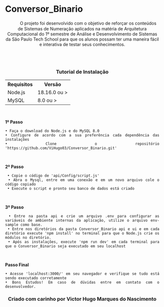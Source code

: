 # Conversor_Binario


<div align="center">
  <p align="center">
  ㅤㅤㅤO  projeto  foi desenvolvido com o objetivo de reforçar os conteúdos de Sistemas de Numeração aplicados na matéria de Arquitetura Computacional do 1º semestre de Análise e Desenvolvimento de Sistemas da São Paulo Tech School para que os alunos possam ter 
    uma maneira fácil e interativa de testar seus conhecimentos.
  </p>
  <br><br>
   <div align="center">
  <h3>Tutorial de Instalação</h3>
<table>
  <tr>
    <th>Requisitos</th>
    <th>Versão</th>
  </tr>
  <tr>
    <td>Node.js</td>
    <td>18.16.0 ou ></td>
  </tr>
  <tr>
    <td>MySQL</td>
    <td>8.0 ou ></td>
  </tr>
</table>
<br>
</div>

<div align="justify">
<p><b>1º Passo</b></p>

    
    • Faça o download do Node.js e do MySQL 8.0
    • Configure de acordo com a sua preferência cada dependência das instalações
    • Clone o repositório 'https://github.com/ViHugo03/Conversor_Binario.git'


<br><p><b>2º Passo</b></p>

          
     • Copie o código de 'api/Config/script.js' 
     • Abra o Mysql, entre em uma conexão e em um novo arquivo cole o código copiado
     • Execute o script e pronto seu banco de dados está criado 
     


<br><p><b>3º Passo</b></p>


     • Entre na pasta api e crie um arquivo .env para configurar as variáveis de ambiente internas da aplicação, utilize o arquivo env-sample como base.
     • Entre nos diretórios da pasta Conversor_Binario api e ui e em cada diretório execute 'npm install' no terminal para que o Node.js crie os módulos no diretório.
     • Após as instalações, execute 'npm run dev' em cada terminal para que o Conversor_Binario seja executado em seu localhost

<br><p><b>Passo Final</b></p>

    
    • Acesse 'localhost:3000/' em seu navegador e verifique se tudo está sendo executado corretamente
    • Bons Estudos! Em caso de dúvidas entre em contato com o desenvolvedor.
 
</div>
  
 <div>
   <h3>Criado com carinho por Victor Hugo Marques do Nascimento</h3>
 </div>
